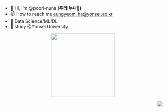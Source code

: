 - 👋 Hi, I’m @poori-nuna __(푸리 누나🦴)__
- 📫 How to reach me eungyeom_ha@yonsei.ac.kr
- 📌 Data Science/ML/DL
- 📗 study @Yonsei University      


<p align="center">
  <img src="https://blogfiles.pstatic.net/MjAyMzA1MTRfMjE3/MDAxNjg0MDczNzcwNzQw.HEY9giMBCats9-CUMCOM0InZMw9vX1SHxwl29WC_4ggg.sBP3YpMNcZT2IvVFyBz6LLvOk9e7xgUuPpMFtHlK9ogg.PNG.dign7984/image.png" width="200" height="200">
</p>
                           
<a href="https://hits.seeyoufarm.com"><img src="https://hits.seeyoufarm.com/api/count/incr/badge.svg?url=https%3A%2F%2Fgithub.com%2Fpoori-nuna&count_bg=%23A4A4A4&title_bg=%23555555&icon=lgtm.svg&icon_color=%23E7E7E7&title=hits&edge_flat=false" align="right"></a>




